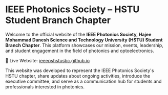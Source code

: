 # IEEE Photonics Society – HSTU Student Branch Chapter

Welcome to the official website of the **IEEE Photonics Society, Hajee Mohammad Danesh Science and Technology University (HSTU) Student Branch Chapter**. This platform showcases our mission, events, leadership, and student engagement in the field of photonics and optoelectronics.

🔗 Live Website: [ieeepshstusbc.github.io](https://ieeepshstusbc.github.io/)

This website was developed to represent the IEEE Photonics Society's HSTU chapter, share updates about ongoing activities, introduce the executive committee, and serve as a communication hub for students and professionals interested in photonics.